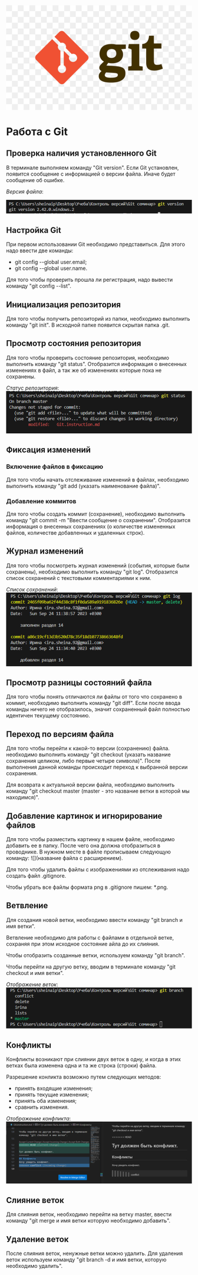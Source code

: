 ![Тут должен быть логотип](git.png)
# Работа с Git
## Проверка наличия установленного Git
В терминале выполняем команду "Git version". Если Git установлен, появится сообщение с информацией о версии файла. Иначе будет сообщение об ошибке.

_Версия файла_:

![Версия](Screenshot_2.png)
## Настройка Git
При первом использовании Git необходимо представиться. Для этого надо ввести две команды: 
* git config --global user.email;
* git config --global user.name.

Для того чтобы проверить прошла ли регистрация, надо вывести команду "git config --list".
## Инициализация репозитория
Для того чтобы получить репозиторий из папки, необходимо выполнить команду "git init". В исходной папке появится скрытая папка .git.

## Просмотр состояния репозитория
Для того чтобы проверить состояние репозитория, необходимо выполнить команду "git status". Отобразится информация о внесенных изменениях в файл, а так же об изменениях которые пока не сохранены.

_Статус репозитория_:
![Статус](Screenshot_4.png)
## Фиксация изменений
### Включение файлов в фиксацию
Для того чтобы начать отслеживание изменений в файлах, необходимо выполнить команду "git add (указать наименование файла)". 
### Добавление коммитов
Для того чтобы создать коммит (сохранение), необходимо выполнить команду "git commit -m "Ввести сообщение о сохранении". Отобразится информация о внесенных сохранениях (о количестве измененных файлов, количестве добавленных и удаленных строк).
## Журнал изменений
Для того чтобы посмотреть журнал изменений (события, которые были сохранены), необходимо выполнить команду "git log". Отобразится список сохранений с текстовыми комментариями к ним.

_Список сохранений_:
![Сохранения](Screenshot_5.png)
## Просмотр разницы состояний файла
Для того чтобы понять отличаются ли файлы от того что сохранено в коммит, необходимо выполнить команду "git diff". Если после ввода команды ничего не отобразилось, значит сохраненный файл полностью идентичен текущему состоянию. 
## Переход по версиям файла
Для того чтобы перейти к какой-то версии (сохранению) файла. необходимо выполнить команду "git checkout (указать название сохранения целиком, либо первые четыре символа)".  После выполнения данной команды происходит переход к выбранной версии сохранения. 

Для возврата к актуальной версии файла, необходимо выполнить команду "git checkout master (master - это название ветки в которой мы находимся)".
## Добавление картинок и игнорирование файлов
Для того чтобы разместить картинку в нашем файле, необходимо добавить ее в папку. После чего она должна отобразиться в проводнике. В нужном месте в файле прописываем следующую команду: ![](название файла с расширением).

Для того чтобы удалить файлы с изображениями из отслеживания надо создать файл .gitignore.

Чтобы убрать все файлы формата png в .gitignore пишем: *.png.

## Ветвление
Для создания новой ветки, необходимо ввести команду "git branch и имя ветки".

Ветвление необходимо для работы с файлами в отдельной ветке, сохраняя при этом исходное состояние айла до их слияния.

Чтобы отобразить созданные ветки, используем команду "git branch". 

Чтобы перейти на другую ветку, вводим в терминале команду "git checkout и имя ветки".

_Отображение веток_:
![Ветки](Screenshot_1.png)

## Конфликты
Конфликты возникают при слиянии двух веток  в одну, и когда в этих ветках была изменена одна и та же строка (строки) файла.

Разрешение конликта возможно путем следующих методов:
* принять входящие изменения;
* принять текущие изменения;
* принять оба изменения;
* сравнить изменения.

_Отображение конфликта_:
![Конфликт](Screenshot_3.png) 

## Слияние веток
Для слияния веток, необходимо перейти на ветку master, ввести команду "git merge и имя ветки которую необходимо добавить".

## Удаление веток
После слияния веток, ненужные ветки можно удалить. Для удаления веток используем команду "git branch -d и имя ветки, которую необходимо удалить".